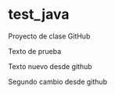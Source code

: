 # test_java
Proyecto de clase GitHub

Texto de prueba

Texto nuevo desde github

Segundo cambio desde github
